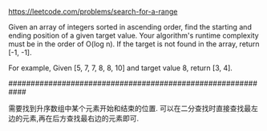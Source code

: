 https://leetcode.com/problems/search-for-a-range

Given an array of integers sorted in ascending order, find the starting and ending position of a given target value.
Your algorithm's runtime complexity must be in the order of O(log n).
If the target is not found in the array, return [-1, -1].

For example,
Given [5, 7, 7, 8, 8, 10] and target value 8,
return [3, 4].

############################################################

需要找到升序数组中某个元素开始和结束的位置.
可以在二分查找时直接查找最左边的元素,再在后方查找最右边的元素即可.